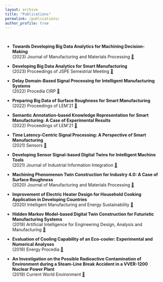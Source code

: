 ```yaml
---
layout: archive
title: "Publications"
permalink: /publications/
author_profile: true
---
```


<br>

* <b> Towards Developing Big Data Analytics for Machining Decision-Making </b>
    <br> (2023) Journal of Manufacturing and Materials Processing [🔗](https://doi.org/10.3390/jmmp7050159)

* <b> Developing Big Data Analytics for Smart Manufacturing </b>
    <br> (2023) Proceedings of JSPE Semestrial Meeting [🔗](https://doi.org/10.11522/pscjspe.2023S.0_613)

* <b> Delay Domain-Based Signal Processing for Intelligent Manufacturing Systems </b>
    <br> (2022) Procedia CIRP [🔗](https://doi.org/10.1016/j.procir.2022.09.083)

* <b> Preparing Big Data of Surface Roughness for Smart Manufacturing </b>
    <br> (2022) Proceedings of LEM'21 [🔗](https://doi.org/10.1299/jsmelem.2021.10.009-110)

* <b> Semantic Annotation-based Knowledge Representation for Smart Manufacturing: A Case of Experimental Results </b>
    <br> (2022) Proceedings of LEM'21 [🔗](https://doi.org/10.1299/jsmelem.2021.10.011-040)

* <b> Time Latency-Centric Signal Processing: A Perspective of Smart Manufacturing </b>
    <br> (2021) Sensors [🔗](https://doi.org/10.3390/s21217336)

* <b> Developing Sensor Signal-based Digital Twins for Intelligent Machine Tools </b>
    <br> (2021) Journal of Industrial Information Integration [🔗](https://doi.org/10.1016/j.jii.2021.100242)

* <b> Machining Phenomenon Twin Construction for Industry 4.0: A Case of Surface Roughness </b>
    <br> (2020) Journal of Manufacturing and Materials Processing [🔗](https://doi.org/10.3390/jmmp4010011)

* <b> Improvement of Electric Heater Design for Household Cooking Application in Developing Countries </b>
    <br> (2020) Intelligent Manufacturing and Energy Sustainability [🔗](https://doi.org/10.1007/978-981-15-1616-0_4)

* <b> Hidden Markov Model-based Digital Twin Construction for Futuristic Manufacturing Systems </b>
    <br> (2019) Artificial Intelligence for Engineering Design, Analysis and Manufacturing [🔗](https://doi.org/10.1017/S089006041900012X)

* <b> Evaluation of Cooling Capability of an Eco-cooler: Experimental and Numerical Analyses </b>
    <br> (2019) Energy Procedia [🔗](https://doi.org/10.1016/j.egypro.2019.02.124)

* <b> An Investigation on the Possible Radioactive Contamination of Environment during a Steam-Line Break Accident in a VVER-1200 Nuclear Power Plant </b>
    <br> (2019) Current World Environment [🔗](http://dx.doi.org/10.12944/CWE.14.2.14)
